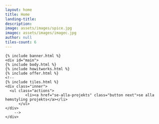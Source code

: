 ```yaml
---
layout: home
title: Home
landing-title: 
description: 
image: assets/images/spice.jpg
imagec: assets/images/imagec.jpg
author: null
tiles-count: 6
---
```

<!-- Banner -->
    {% include banner.html %}
    <div id="main">
	{% include body.html %}
	{% include howitworks.html %}
	{% include offer.html %}
	<!--
	{% include tiles.html %}
	<div class="inner">
	  <ul class="actions">
             <li><a href="se-alla-projekts" class="button next">se alla hemstyling projekts</a></li>
          </ul>
	</div>
        -->
    </div>
